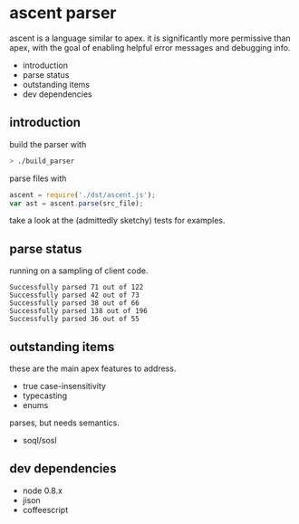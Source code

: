 ascent parser
=============

ascent is a language similar to apex.  it is significantly
more permissive than apex, with the goal of enabling
helpful error messages and debugging info.

 * introduction
 * parse status
 * outstanding items
 * dev dependencies

introduction
------------

build the parser with

```bash
> ./build_parser
```

parse files with

```javascript
ascent = require('./dst/ascent.js');
var ast = ascent.parse(src_file);
```

take a look at the (admittedly sketchy) tests for examples.

parse status
------------

running on a sampling of client code.

    Successfully parsed 71 out of 122
    Successfully parsed 42 out of 73
    Successfully parsed 38 out of 66
    Successfully parsed 138 out of 196
    Successfully parsed 36 out of 55

outstanding items
-----------------

these are the main apex features to address.

 * true case-insensitivity
 * typecasting
 * enums

parses, but needs semantics.

 * soql/sosl

dev dependencies
----------------

 * node 0.8.x
 * jison
 * coffeescript
